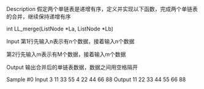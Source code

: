 Description
假定两个单链表是递增有序，定义并实现以下函数，完成两个单链表的合并，继续保持递增有序

int LL_merge(ListNode *La, ListNode *Lb)

Input
第1行先输入n表示有n个数据，接着输入n个数据

第2行先输入m表示有M个数据，接着输入m个数据

Output
输出合并后的单链表数据，数据之间用空格隔开

Sample
#0
Input
3 11 33 55
4 22 44 66 88
Output
11 22 33 44 55 66 88 